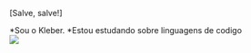   [Salve, salve!]

  *Sou o Kleber. 
  *Estou estudando sobre linguagens de codigo  
  ![](https://youtu.be/hH_0HgrR9sU?si=3ZOVcPjbZsjcsYBX)
